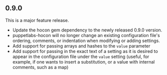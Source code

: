## 0.9.0

This is a major feature release.
* Update the hocon gem dependency to the newly released 0.9.0 version.
* puppetlabs-hocon will no longer change an existing configuration file's
  ordering, comments, or indentation when modifying or adding settings.
* Add support for passing arrays and hashes to the `value` parameter
* Add support for passing in the exact text of a setting as it is
  desired to appear in the configuration file under the `value`
  setting (useful, for example, if one wants to insert a substitution,
  or a value with internal comments, such as a map)
